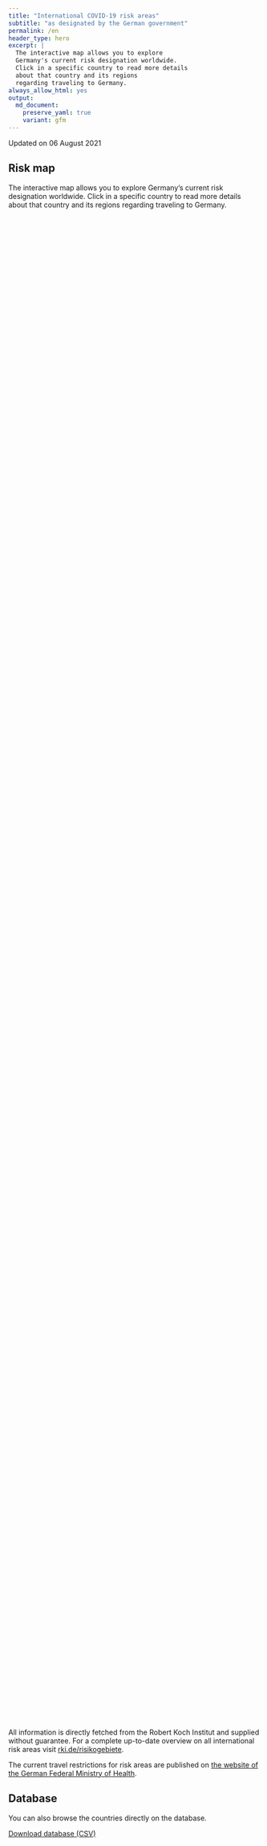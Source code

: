 ```yaml
---
title: "International COVID-19 risk areas"
subtitle: "as designated by the German government"
permalink: /en
header_type: hero
excerpt: |
  The interactive map allows you to explore
  Germany's current risk designation worldwide.
  Click in a specific country to read more details
  about that country and its regions
  regarding traveling to Germany.
always_allow_html: yes
output: 
  md_document:
    preserve_yaml: true
    variant: gfm
---
```


<!-- Modify _R/index_es.Rmd file instead -->

<p class="text-right font-weight-bold">

Updated on 06 August 2021

</p>

## Risk map

The interactive map allows you to explore Germany’s current risk
designation worldwide. Click in a specific country to read more details
about that country and its regions regarding traveling to Germany.

<div id="leaflet" class="leaflet html-widget" style="width:100%;height:75vh;">

</div>

<script src="https://corona-atlas.de/assets/data/locale_en.js"></script>

<script src="https://corona-atlas.de/assets/js/map.js"></script>

All information is directly fetched from the Robert Koch Institut and
supplied without guarantee. For a complete up-to-date overview on all
international risk areas visit
[rki.de/risikogebiete](https://rki.de/risikogebiete).

The current travel restrictions for risk areas are published on [the
website of the German Federal Ministry of
Health](https://www.bundesgesundheitsministerium.de/en/coronavirus/current-information-for-travellers).

## Database

You can also browse the countries directly on the database.

<div id="reactable" class="reactable html-widget" style="width:auto;height:auto;"></div>
<script type="application/json" data-for="reactable">{"x":{"tag":{"name":"Reactable","attribs":{"data":{"Country/Region":["Afghanistan","Angola","Albania","Andorra","United Arab Emirates","Argentina","Armenia","Antigua and Barbuda","Australia","Austria","Azerbaijan","Burundi","Belgium","Benin","Burkina Faso","Bangladesh","Bulgaria","Bahrain","Bahamas","Bosnia and Herzegovina","Belarus","Belize","Bolivia","Brazil","Barbados","Brunei","Bhutan","Botswana","Central African Republic","Canada","Switzerland","Chile","China","Cote D'Ivoire","Cameroon","Democratic Republic of The Congo","Congo","Colombia","Comoros","Cape Verde","Costa Rica","Cuba","Cyprus","Czechia","Germany","Djibouti","Dominica","Denmark","Dominican Republic","Algeria","Ecuador","Egypt","Eritrea","Spain","Estonia","Ethiopia","Finland","Fiji","France","Micronesia","Gabon","United Kingdom","Georgia","Ghana","Guinea","Gambia","Guinea-Bissau","Equatorial Guinea","Greece","Grenada","Guatemala","Guyana","Hong Kong","Honduras","Croatia","Haiti","Hungary","Indonesia","India","Ireland","Iran","Iraq","Iceland","Israel","Italy","Jamaica","Jordan","Japan","Kazakhstan","Kenya","Kyrgyzstan","Cambodia","Kiribati","Saint Kitts and Nevis","South Korea","Kuwait","Laos","Lebanon","Liberia","Libya","Saint Lucia","Liechtenstein","Sri Lanka","Lesotho","Lithuania","Luxembourg","Latvia","Morocco","Monaco","Moldova","Madagascar","Maldives","Mexico","Marshall Islands","North Macedonia","Mali","Malta","Myanmar/Burma","Montenegro","Mongolia","Mozambique","Mauritania","Mauritius","Malawi","Malaysia","Namibia","Niger","Nigeria","Nicaragua","Niue","Netherlands","Norway","Nepal","Nauru","New Zealand","Oman","Pakistan","Panama","Peru","Philippines","Palau","Papua New Guinea","Poland","North Korea","Portugal","Paraguay","Palestine","Qatar","Romania","Russian Federation","Rwanda","Saudi Arabia","Sudan","Senegal","Singapore","Solomon Islands","Sierra Leone","El Salvador","San Marino","Somalia","Serbia","South Sudan","Sao Tome and Principe","Suriname","Slovakia","Slovenia","Sweden","Eswatini","Seychelles","Syria","Chad","Togo","Thailand","Tajikistan","Turkmenistan","Timor-Leste","Tonga","Trinidad and Tobago","Tunisia","Turkey","Tuvalu","United Republic of Tanzania","Uganda","Ukraine","Uruguay","United States","Uzbekistan","Vatican City","Saint Vincent and The Grenadines","Venezuela","Vietnam","Vanuatu","Samoa","Kosovo","Yemen","South Africa","Zambia","Zimbabwe"],"Risk level":["Not risk area","Not risk area","Not risk area","High risk area","Not risk area","High risk area","Not risk area","Not risk area","Not risk area","Not risk area","Not risk area","Not risk area","Not risk area","Not risk area","Not risk area","High risk area","Not risk area","Not risk area","Not risk area","Not risk area","Not risk area","Not risk area","High risk area","Variant of concern","Not risk area","Not risk area","Not risk area","High risk area","Not risk area","Not risk area","Not risk area","High risk area","Not risk area","Not risk area","Not risk area","Not risk area","Not risk area","High risk area","Not risk area","Not risk area","High risk area","High risk area","High risk area","Not risk area",null,"Not risk area","Not risk area","Not risk area","Not risk area","High risk area","High risk area","High risk area","Not risk area","High risk area","Not risk area","Not risk area","Not risk area","High risk area","High risk area","Not risk area","Not risk area","High risk area","High risk area","Not risk area","Not risk area","Not risk area","Not risk area","Not risk area","Not risk area","Not risk area","Not risk area","Not risk area","Not risk area","High risk area","Not risk area","High risk area","Not risk area","High risk area","High risk area","Not risk area","High risk area","High risk area","Not risk area","Not risk area","Not risk area","Not risk area","Not risk area","Not risk area","High risk area","Not risk area","Not risk area","Not risk area","Not risk area","Not risk area","Not risk area","High risk area","Not risk area","Not risk area","Not risk area","High risk area","Not risk area","Not risk area","Not risk area","High risk area","Not risk area","Not risk area","Not risk area","High risk area","Not risk area","Not risk area","Not risk area","Not risk area","High risk area","Not risk area","Not risk area","Not risk area","Not risk area","High risk area","Not risk area","High risk area","High risk area","Not risk area","Not risk area","High risk area","High risk area","High risk area","Not risk area","Not risk area","Not risk area","Not risk area","High risk area","Not risk area","High risk area","Not risk area","Not risk area","High risk area","Not risk area","Not risk area","High risk area","High risk area","Not risk area","High risk area","Not risk area","High risk area","High risk area","High risk area","Not risk area","Not risk area","Not risk area","High risk area","Not risk area","Not risk area","High risk area","High risk area","Not risk area","Not risk area","Not risk area","Not risk area","Not risk area","Not risk area","Not risk area","Not risk area","Not risk area","High risk area","Not risk area","Not risk area","Not risk area","High risk area","High risk area","High risk area","Not risk area","Not risk area","High risk area","High risk area","High risk area","Not risk area","Not risk area","High risk area","High risk area","Not risk area","Not risk area","High risk area","Not risk area","Not risk area","Variant of concern","Not risk area","High risk area","Not risk area","Not risk area","Not risk area","Not risk area","Not risk area","Not risk area","Not risk area","Not risk area","High risk area","High risk area","High risk area"],"Details":[null,null,null,"since 01 Aug 2021",null,"since 18 Apr 2021",null,null,null,null,null,null,null,null,null,"since 08 Aug 2021",null,null,null,null,null,null,"since 24 Jan 2021","since 19 Jan 2021",null,null,null,"since 01 Aug 2021",null,null,null,"since 03 Apr 2021",null,null,null,null,null,"since 24 Jan 2021",null,null,"since 09 May 2021","since 18 Jul 2021","since 11 Jul 2021",null,null,null,null,null,null,"since 08 Aug 2021","since 31 Jan 2021","since 24 Jan 2021",null,"since 27 Jul 2021",null,null,null,"since 11 Jul 2021","since 08 Aug 2021. The risk designation applies to the following regions: -Guadeloupe, since 08 Aug 2021; -Corsica, since 08 Aug 2021; -Martinique, since 08 Aug 2021; -Occitania, since 08 Aug 2021; -Provence-Alpes-Côte d'Azur, since 08 Aug 2021; -Réunion, since 08 Aug 2021; -St. Barthélemy, since 08 Aug 2021; -St. Martin, since 08 Aug 2021",null,null,"since 07 Jul 2021","since 25 Jul 2021",null,null,null,null,null,null,null,null,null,null,"since 08 Aug 2021",null,"since 08 Aug 2021",null,"since 18 Jul 2021","since 07 Jul 2021",null,"since 24 Jan 2021","since 08 Aug 2021",null,null,null,null,null,null,"since 08 Aug 2021",null,null,null,null,null,null,"since 21 Mar 2021",null,null,null,"since 18 Jul 2021",null,null,null,"since 01 Aug 2021",null,null,null,"since 08 Aug 2021",null,null,null,null,"since 08 Aug 2021",null,null,null,null,"since 08 Aug 2021",null,"since 13 Jun 2021","since 01 Aug 2021",null,null,"since 01 Aug 2021","since 13 Jun 2021","since 01 Aug 2021",null,null,null,null,"since 27 Jul 2021. The risk designation applies to the following regions: -Aruba, since 27 Jul 2021; -Bonaire, since 27 Jul 2021; -Curaçao, since 27 Jul 2021; -Saba, since 27 Jul 2021; -Sint Eustatius, since 27 Jul 2021; -Sint Maarten, since 27 Jul 2021",null,"since 07 Jul 2021",null,null,"since 20 Jun 2021",null,null,"since 03 Apr 2021","since 08 Aug 2021",null,"since 08 Aug 2021",null,"since 08 Aug 2021","since 07 Jul 2021","since 21 Mar 2021",null,null,null,"since 07 Jul 2021",null,null,"since 31 Jan 2021","since 08 Aug 2021",null,null,null,null,null,null,null,null,null,"since 23 May 2021",null,null,null,"since 01 Aug 2021","since 14 Feb 2021","since 31 Jan 2021",null,null,"since 08 Aug 2021","since 08 Aug 2021","since 08 Aug 2021",null,null,"since 08 Aug 2021","since 25 Apr 2021",null,null,"since 14 Mar 2021",null,null,"since 06 Jun 2021",null,"since 08 Aug 2021",null,null,null,null,null,null,null,null,"since 01 Aug 2021","since 01 Aug 2021","since 01 Aug 2021"]},"columns":[{"accessor":"Country/Region","name":"Country/Region","type":"character"},{"accessor":"Risk level","name":"Risk level","type":"character"},{"accessor":"Details","name":"Details","type":"character"}],"filterable":true,"searchable":true,"defaultPageSize":10,"showPageSizeOptions":true,"pageSizeOptions":[10,25,50,100],"paginationType":"jump","showPageInfo":true,"minRows":1,"striped":true,"dataKey":"c6e3e1e9b51522ccd6d4c4a66777c008","key":"c6e3e1e9b51522ccd6d4c4a66777c008"},"children":[]},"class":"reactR_markup"},"evals":[],"jsHooks":[]}</script>

<p class="text-center my-5">

<a href="assets/dist/db_countries_risk_en.csv" class="btn btn-primary">Download
database (CSV)</a>

</p>
